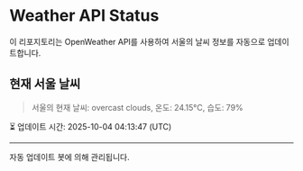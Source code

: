 
# Weather API Status

이 리포지토리는 OpenWeather API를 사용하여 서울의 날씨 정보를 자동으로 업데이트합니다.

## 현재 서울 날씨
> 서울의 현재 날씨: overcast clouds, 온도: 24.15°C, 습도: 79%

⏳ 업데이트 시간: 2025-10-04 04:13:47 (UTC)

---
자동 업데이트 봇에 의해 관리됩니다.
